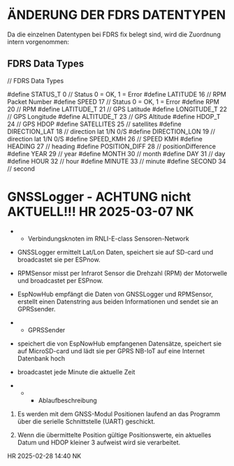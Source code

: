 
# ÄNDERUNG DER FDRS DATENTYPEN

Da die einzelnen Datentypen bei FDRS fix belegt sind, wird die Zuordnung intern vorgenommen:

## FDRS Data Types  

// FDRS Data Types

#define STATUS_T         0  // Status 0 = OK, 1 = Error
#define LATITUDE        16  // RPM Packet Number
#define SPEED           17  // Status 0 = OK, 1 = Error
#define RPM             20 // RPM
#define LATITUDE_T      21 // GPS Latitude
#define LONGITUDE_T     22 // GPS Longitude
#define ALTITUDE_T      23 // GPS Altitude
#define HDOP_T          24 // GPS HDOP
#define SATELLITES      25 // satellites
#define DIRECTION_LAT   18 // direction lat 1/N 0/S 
#define DIRECTION_LON   19 // direction lat 1/N 0/S 
#define SPEED_KMH       26 // SPEED KMH
#define HEADING         27 // heading
#define POSITION_DIFF   28 // positionDifference
#define YEAR            29 // year
#define MONTH           30 // month
#define DAY             31 // day
#define HOUR            32 // hour
#define MINUTE          33 // minute
#define SECOND          34 // second

# GNSSLogger - ACHTUNG nicht AKTUELL!!! HR 2025-03-07 NK

- -  Verbindungsknoten im RNLI-E-class Sensoren-Network

- GNSSLogger ermittelt Lat/Lon Daten, speichert sie auf SD-card und broadcastet sie per ESPnow.
- RPMSensor misst per Infrarot Sensor die Drehzahl (RPM) der Motorwelle und broadcastet per ESPnow.
- EspNowHub empfängt die Daten von GNSSLogger und RPMSensor, erstellt einen Datenstring aus beiden Informationen und sendet sie an GPRSsender.

- -  GPRSSender  

- speichert die von EspNowHub empfangenen Datensätze, speichert sie auf MicroSD-card und lädt sie per GPRS NB-IoT auf eine Internet Datenbank hoch
- broadcastet jede Minute die aktuelle Zeit  

- - -  Ablaufbeschreibung

1. Es werden mit dem GNSS-Modul Positionen laufend an das Programm über die serielle Schnittstelle (UART) geschickt.

2. Wenn die übermittelte Position gültige Positionswerte, ein aktuelles Datum und HDOP kleiner 3 aufweist wird sie verarbeitet.

HR 2025-02-28 14:40 NK

